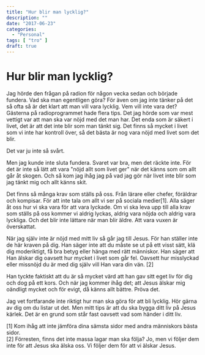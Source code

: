 ```yaml
---
title: "Hur blir man lycklig?"
description: ""
date: "2017-06-23"
categories:
  - "Personal"
tags: [ "tro" ]
draft: true
---
```


# Hur blir man lycklig?

Jag hörde den frågan på radion för någon vecka sedan och började fundera. Vad ska man egentligen göra? För även om jag inte tänker på det så ofta så är det klart att man vill vara lycklig. Vem vill inte vara det? Gästerna på radioprogrammet hade flera tips. Det jag hörde som var mest vettigt var att man ska var nöjd med det man har. Det enda som är säkert i livet, det är att det inte blir som man tänkt sig. Det finns så mycket i livet som vi inte har kontroll över, så det bästa är nog vara nöjd med livet som det blir.

Det var ju inte så svårt.

Men jag kunde inte sluta fundera. Svaret var bra, men det räckte inte. För det är inte så lätt att vara "nöjd allt som livet ger" när det känns som om allt går åt skogen. Och så kom jag ihåg jag på vad jag gör när livet inte blir som jag tänkt mig och allt känns skit.

Det finns så många krav som ställs på oss. Från lärare eller chefer, föräldrar och kompisar. För att inte tala om allt vi ser på sociala medier[1]. Alla säger åt oss hur vi ska vara för att vara lyckade. Om vi ska leva upp till alla krav som ställs på oss kommer vi aldrig lyckas, aldrig vara nöjda och aldrig vara lyckliga. Och det blir inte lättare när man blir äldre. Att vara vuxen är överskattat.

När jag själv inte är nöjd med mitt liv så går jag till Jesus. För han ställer inte de här kraven på dig. Han säger inte att du måste se ut på ett visst sätt, klä dig moderiktigt, få bra betyg eller hänga med rätt människor. Han säger att Han älskar dig oavsett hur mycket i livet som går fel. Oavsett hur misslyckad eller missnöjd du är med dig själv vill Han vara din vän. [2]

Han tyckte faktiskt att du är så mycket värd att han gav sitt eget liv för dig och dog på ett kors. Och när jag kommer ihåg det; att Jesus älskar mig oändligt mycket och för evigt, då känns allt bättre. Pröva det.

Jag vet fortfarande inte riktigt hur man ska göra för att bli lycklig. Hör gärna av dig om du listar ut det. Men mitt tips är att du ska bygga ditt liv på Jesus kärlek. Det är en grund som står fast oavsett vad som händer i ditt liv.

[1] Kom ihåg att inte jämföra dina sämsta sidor med andra människors bästa sidor.  
[2] Förresten, finns det inte massa lagar man ska följa? Jo, men vi följer dem inte för att Jesus ska älska oss. Vi följer dem för att vi älskar Jesus.
